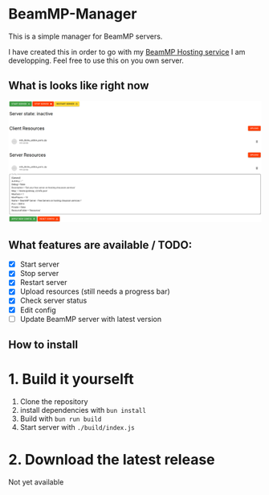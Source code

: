 # BeamMP-Manager

This is a simple manager for BeamMP servers.

I have created this in order to go with my [BeamMP Hosting service](https://hosting.chausson.services) I am developping. Feel free to use this on you own server.

## What is looks like right now

![BeamMP-Manager](images/BeamMP-Manager-screenshot.png)

## What features are available / TODO:
- [x] Start server
- [x] Stop server
- [x] Restart server
- [x] Upload resources (still needs a progress bar)
- [x] Check server status
- [x] Edit config
- [ ] Update BeamMP server with latest version

## How to install

# 1. Build it yourselft

1. Clone the repository
1. install dependencies with `bun install`
3. Build with `bun run build`
4. Start server with `./build/index.js`

# 2. Download the latest release
Not yet available